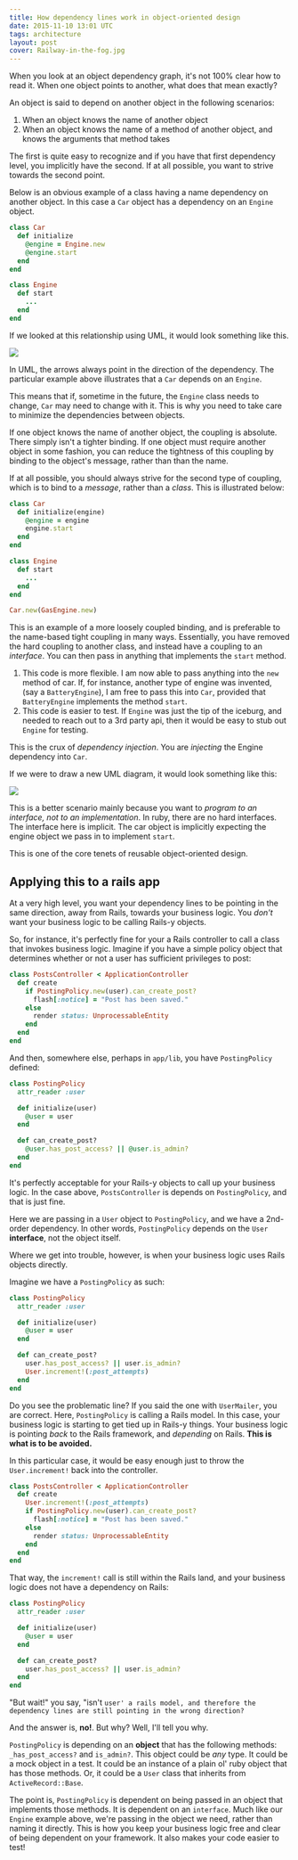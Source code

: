 ```yaml
---
title: How dependency lines work in object-oriented design
date: 2015-11-10 13:01 UTC
tags: architecture
layout: post
cover: Railway-in-the-fog.jpg
---
```


When you look at an object dependency graph, it's not 100% clear how to read it.  When one object points to another,
what does that mean exactly?

An object is said to depend on another object in the following scenarios:

1. When an object knows the name of another object
2. When an object knows the name of a method of another object, and knows the arguments that method takes

The first is quite easy to recognize and if you have that first dependency level, you implicitly have the second.  If at
all possible, you want to strive towards the second point.
<!--more-->

Below is an obvious example of a class having a name dependency on another object.  In this case a `Car` object has a
dependency on an `Engine` object.

```ruby
class Car
  def initialize
    @engine = Engine.new
    @engine.start
  end
end

class Engine
  def start
    ...
  end
end
```

If we looked at this relationship using UML, it would look something like this.

![](car_dependency-1.png)

In UML, the arrows always point in the direction of the dependency.  The particular example above illustrates that a
`Car` depends on an `Engine`.

This means that if, sometime in the future, the `Engine` class needs to change, `Car` may need to change with it.  This
is why you need to take care to minimize the dependencies between objects.

If one object knows the name of another object, the coupling is absolute.  There simply isn't a tighter binding.  If one
object must require another object in some fashion, you can reduce the tightness of this coupling by binding to the
object's message, rather than than the name.

If at all possible, you should always strive for the second type of coupling, which is to bind to a *message*, rather
than a *class*.  This is illustrated below:

```ruby
class Car
  def initialize(engine)
    @engine = engine
    engine.start
  end
end

class Engine
  def start
    ...
  end
end

Car.new(GasEngine.new)
```

This is an example of a more loosely coupled binding, and is preferable to the name-based tight coupling in many ways.
Essentially, you have removed the hard coupling to another class, and instead have a coupling to an *interface*.   You
can then pass in anything that implements the `start` method.

1.  This code is more flexible.  I am now able to pass anything into the `new` method of car.  If, for instance, another
type of engine was invented, (say a `BatteryEngine`), I am free to pass this into `Car`, provided that `BatteryEngine`
implements the method `start`.
2.  This code is easier to test.  If `Engine` was just the tip of the iceburg, and needed to reach out to a 3rd party
api, then it would be easy to stub out `Engine` for testing.

This is the crux of *dependency injection*.  You are *injecting* the Engine dependency into `Car`.

If we were to draw a new UML diagram, it would look something like this:

![](/images/car_dependency_2-1.png)

This is a better scenario mainly because you want to *program to an interface, not to an implementation*.   In ruby,
there are no hard interfaces.  The interface here is implicit.  The car object is implicitly expecting the engine object
we pass in to implement `start`.

This is one of the core tenets of reusable object-oriented design.

## Applying this to a rails app

At a very high level, you want your dependency lines to be pointing in the same direction, away from Rails, towards your
business logic.  You *don't* want your business logic to be calling Rails-y objects.

So, for instance, it's perfectly fine for your a Rails controller to call a class that invokes business logic.  Imagine
if you have a simple policy object that determines whether or not a user has sufficient privileges to post:

```ruby
class PostsController < ApplicationController
  def create
    if PostingPolicy.new(user).can_create_post?
      flash[:notice] = "Post has been saved."
    else
      render status: UnprocessableEntity
    end
  end
end
```

And then, somewhere else, perhaps in `app/lib`, you have `PostingPolicy` defined:

```ruby
class PostingPolicy
  attr_reader :user

  def initialize(user)
    @user = user
  end

  def can_create_post?
    @user.has_post_access? || @user.is_admin?
  end
end
```

It's perfectly acceptable for your Rails-y objects to call up your business logic.  In the case above, `PostsController`
is depends on `PostingPolicy`, and that is just fine.

Here we are passing in a `User` object to `PostingPolicy`, and we have a 2nd-order dependency.  In other words,
`PostingPolicy` depends on the `User` **interface**, not the object itself.

Where we get into trouble, however, is when your business logic uses Rails objects directly.

Imagine we have a `PostingPolicy` as such:

```ruby
class PostingPolicy
  attr_reader :user

  def initialize(user)
    @user = user
  end

  def can_create_post?
    user.has_post_access? || user.is_admin?
    User.increment!(:post_attempts)
  end
end
```

Do you see the problematic line?  If you said the one with `UserMailer`, you are correct.  Here, `PostingPolicy` is calling a Rails model.  In this case, your business logic is starting to get tied up in Rails-y
things.  Your business logic is pointing _back_ to the Rails framework, and _depending_ on Rails.  __This is what is to be avoided.__

In this particular case, it would be easy enough just to throw the `User.increment!` back into the controller.

```ruby
class PostsController < ApplicationController
  def create
    User.increment!(:post_attempts)
    if PostingPolicy.new(user).can_create_post?
      flash[:notice] = "Post has been saved."
    else
      render status: UnprocessableEntity
    end
  end
end
```

That way, the `increment!` call is still within the Rails land, and your business logic does not have a dependency on Rails:

```ruby
class PostingPolicy
  attr_reader :user

  def initialize(user)
    @user = user
  end

  def can_create_post?
    user.has_post_access? || user.is_admin?
  end
end
```

"But wait!" you say, "isn't `user' a rails model, and therefore the dependency lines are still pointing in the wrong direction?`

And the answer is, __no!__.  But why?  Well, I'll tell you why.

`PostingPolicy` is depending on an __object__ that has the following methods: `_has_post_access?` and `is_admin?`.  This object could be _any_ type.  It could be a mock object in a test.  It could be an instance of a plain ol' ruby object that has those methods.  Or, it could be a `User` class that inherits from `ActiveRecord::Base`.

The point is, `PostingPolicy` is dependent on being passed in an object that implements those methods.  It is dependent on an `interface`.  Much like our `Engine` example above, we're passing in the object we need, rather than naming it directly.  This is how you keep your business logic free and clear of being dependent on your framework.  It also makes your code easier to test!

